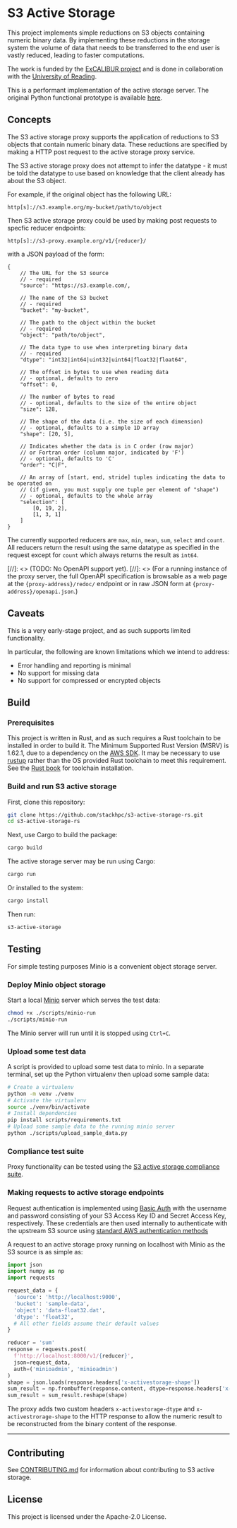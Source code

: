# S3 Active Storage

This project implements simple reductions on S3 objects containing numeric binary data.
By implementing these reductions in the storage system the volume of data that needs to be
transferred to the end user is vastly reduced, leading to faster computations.

The work is funded by the
[ExCALIBUR project](https://www.metoffice.gov.uk/research/approach/collaboration/spf/excalibur)
and is done in collaboration with the
[University of Reading](http://www.reading.ac.uk/).

This is a performant implementation of the active storage server.
The original Python functional prototype is available [here](https://github.com/stackhpc/s3-active-storage).

## Concepts

The S3 active storage proxy supports the application of reductions to S3 objects that contain numeric binary data. These reductions are specified by making a HTTP post request to the active storage proxy service.

The S3 active storage proxy does not attempt to infer the datatype - it must be told the datatype to use based on knowledge that the client already has about the S3 object.

For example, if the original object has the following URL:

```
http[s]://s3.example.org/my-bucket/path/to/object
```

Then S3 active storage proxy could be used by making post requests to specfic reducer endpoints:

```
http[s]://s3-proxy.example.org/v1/{reducer}/
```

with a JSON payload of the form:

```
{
    // The URL for the S3 source
    // - required
    "source": "https://s3.example.com/,

    // The name of the S3 bucket
    // - required
    "bucket": "my-bucket",

    // The path to the object within the bucket
    // - required
    "object": "path/to/object",

    // The data type to use when interpreting binary data
    // - required
    "dtype": "int32|int64|uint32|uint64|float32|float64",

    // The offset in bytes to use when reading data
    // - optional, defaults to zero
    "offset": 0,

    // The number of bytes to read
    // - optional, defaults to the size of the entire object
    "size": 128,

    // The shape of the data (i.e. the size of each dimension) 
    // - optional, defaults to a simple 1D array
    "shape": [20, 5],

    // Indicates whether the data is in C order (row major)
    // or Fortran order (column major, indicated by 'F')
    // - optional, defaults to 'C'
    "order": "C|F",

    // An array of [start, end, stride] tuples indicating the data to be operated on
    // (if given, you must supply one tuple per element of "shape")
    // - optional, defaults to the whole array
    "selection": [
        [0, 19, 2],
        [1, 3, 1]
    ]
}
```

The currently supported reducers are `max`, `min`, `mean`, `sum`, `select` and `count`. All reducers return the result using the same datatype as specified in the request except for `count` which always returns the result as `int64`.

[//]: <> (TODO: No OpenAPI support yet).
[//]: <> (For a running instance of the proxy server, the full OpenAPI specification is browsable as a web page at the `{proxy-address}/redoc/` endpoint or in raw JSON form at `{proxy-address}/openapi.json`.)

## Caveats

This is a very early-stage project, and as such supports limited functionality.

In particular, the following are known limitations which we intend to address:

  * Error handling and reporting is minimal
  * No support for missing data
  * No support for compressed or encrypted objects

## Build

### Prerequisites

This project is written in Rust, and as such requires a Rust toolchain to be installed in order to build it.
The Minimum Supported Rust Version (MSRV) is 1.62.1, due to a dependency on the [AWS SDK](https://github.com/awslabs/aws-sdk-rust).
It may be necessary to use [rustup](https://rustup.rs/) rather than the OS provided Rust toolchain to meet this requirement.
See the [Rust book](https://doc.rust-lang.org/book/ch01-01-installation.html) for toolchain installation.

### Build and run S3 active storage

First, clone this repository:

```sh
git clone https://github.com/stackhpc/s3-active-storage-rs.git
cd s3-active-storage-rs
```

Next, use Cargo to build the package:

```sh
cargo build
```

The active storage server may be run using Cargo:

```sh
cargo run
```

Or installed to the system:

```sh
cargo install
```

Then run:

```sh
s3-active-storage
```

## Testing

For simple testing purposes Minio is a convenient object storage server.

### Deploy Minio object storage

Start a local [Minio](https://min.io/) server which serves the test data:

```sh
chmod +x ./scripts/minio-run
./scripts/minio-run
```

The Minio server will run until it is stopped using `Ctrl+C`.

### Upload some test data

A script is provided to upload some test data to minio.
In a separate terminal, set up the Python virtualenv then upload some sample data:

```sh
# Create a virtualenv
python -m venv ./venv
# Activate the virtualenv
source ./venv/bin/activate
# Install dependencies
pip install scripts/requirements.txt
# Upload some sample data to the running minio server
python ./scripts/upload_sample_data.py
```

### Compliance test suite

Proxy functionality can be tested using the [S3 active storage compliance suite](https://github.com/stackhpc/s3-active-storage-compliance-suite).

### Making requests to active storage endpoints

Request authentication is implemented using [Basic Auth](https://en.wikipedia.org/wiki/Basic_access_authentication) with the username and password consisting of your S3 Access Key ID and Secret Access Key, respectively. These credentials are then used internally to authenticate with the upstream S3 source using [standard AWS authentication methods](https://docs.aws.amazon.com/AmazonS3/latest/API/sigv4-auth-using-authorization-header.html)

A request to an active storage proxy running on localhost with Minio as the S3 source is as simple as:

```python
import json
import numpy as np
import requests

request_data = {
  'source': 'http://localhost:9000',
  'bucket': 'sample-data',
  'object': 'data-float32.dat',
  'dtype': 'float32',
  # All other fields assume their default values
}

reducer = 'sum'
response = requests.post(
  f'http://localhost:8000/v1/{reducer}',
  json=request_data, 
  auth=('minioadmin', 'minioadmin')
)
shape = json.loads(response.headers['x-activestorage-shape'])
sum_result = np.frombuffer(response.content, dtype=response.headers['x-activestorage-dtype'])
sum_result = sum_result.reshape(shape)
```

The proxy adds two custom headers `x-activestorage-dtype` and `x-activestrorage-shape` to the HTTP response to allow the numeric result to be reconstructed from the binary content of the response.

---

## Contributing

See [CONTRIBUTING.md](CONTRIBUTING.md) for information about contributing to S3 active storage.

## License

This project is licensed under the Apache-2.0 License.
